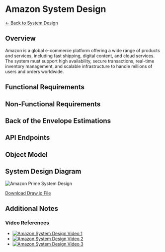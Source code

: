 # Amazon System Design

[← Back to System Design](../system-design.md)

## Overview

Amazon is a global e-commerce platform offering a wide range of products and services, including fast shipping, digital content, and cloud services. The system must support high availability, secure transactions, real-time inventory management, and scalable infrastructure to handle millions of users and orders worldwide.

## Functional Requirements

## Non-Functional Requirements

## Back of the Envelope Estimations

## API Endpoints

## Object Model

## System Design Diagram

![Amazon Prime System Design](template.svg)

[Download Draw.io File](template.drawio)

## Additional Notes

### Video References

- [![Amazon System Design Video 1](https://img.youtube.com/vi/M-l7gVm69KI/0.jpg)](https://www.youtube.com/watch?v=M-l7gVm69KI)
- [![Amazon System Design Video 2](https://img.youtube.com/vi/E-KW1O3hLSg/0.jpg)](https://www.youtube.com/watch?v=E-KW1O3hLSg)
- [![Amazon System Design Video 3](https://img.youtube.com/vi/2811UT5r5Jk/0.jpg)](https://www.youtube.com/watch?v=2811UT5r5Jk)

